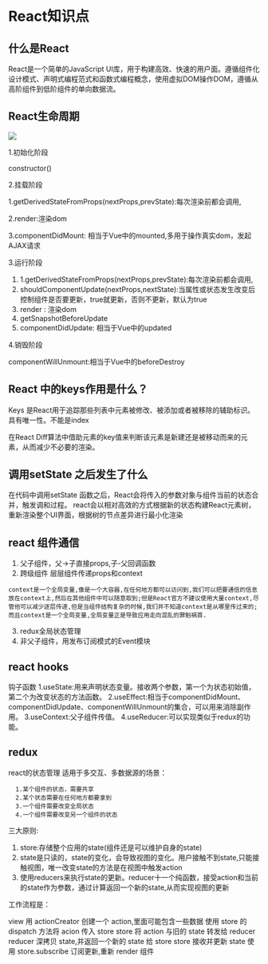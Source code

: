 # React知识点

## 什么是React

React是一个简单的JavaScript UI库，用于构建高效、快速的用户面。遵循组件化设计模式、声明式编程范式和函数式编程概念，使用虚拟DOM操作DOM，遵循从高阶组件到低阶组件的单向数据流。

## React生命周期

![](https://gitee.com/gitee_fanjunyang/JueJin/raw/master/images/React%E7%94%9F%E5%91%BD%E5%91%A8%E6%9C%9F_4.png)

1.初始化阶段

constructor()

2.挂载阶段

1.getDerivedStateFromProps(nextProps,prevState):每次渲染前都会调用,

2.render:渲染dom

3.componentDidMount: 相当于Vue中的mounted,多用于操作真实dom，发起AJAX请求

3.运行阶段

1. 1.getDerivedStateFromProps(nextProps,prevState):每次渲染前都会调用,
2. shouldComponentUpdate(nextProps,nextState):当属性或状态发生改变后控制组件是否要更新，true就更新，否则不更新，默认为true
3. render : 渲染dom
4. getSnapshotBeforeUpdate
5. componentDidUpdate: 相当于Vue中的updated

4.销毁阶段

componentWillUnmount:相当于Vue中的beforeDestroy



## React 中的keys作用是什么？

Keys 是React用于追踪那些列表中元素被修改、被添加或者被移除的辅助标识。具有唯一性。不能是index

在React Diff算法中借助元素的key值来判断该元素是新建还是被移动而来的元素，从而减少不必要的渲染。

## 调用setState 之后发生了什么

在代码中调用setState 函数之后，React会将传入的参数对象与组件当前的状态合并，触发调和过程。 react会以相对高效的方式根据新的状态构建React元素树，重新渲染整个UI界面，根据树的节点差异进行最小化渲染

## react 组件通信
1. 父子组件，父->子直接props,子-父回调函数
2. 跨级组件 层层组件传递props和context
```text
context是一个全局变量,像是一个大容器,在任何地方都可以访问到,我们可以把要通信的信息放在context上,然后在其他组件中可以随意取到;但是React官方不建议使用大量context,尽管他可以减少逐层传递,但是当组件结构复杂的时候,我们并不知道context是从哪里传过来的;而且context是一个全局变量,全局变量正是导致应用走向混乱的罪魁祸首.
```
3. redux全局状态管理
4. 非父子组件，用发布订阅模式的Event模块

## react hooks
钩子函数
1.useState:用来声明状态变量。接收两个参数，第一个为状态初始值，第二个为改变状态的方法函数。
2.useEffect:相当于componentDidMount、componentDidUpdate、componentWillUnmount的集合，可以用来消除副作用。
3.useContext:父子组件传值。
4.useReducer:可以实现类似于redux的功能。

## redux
react的状态管理
适用于多交互、多数据源的场景：
```text
  1.某个组件的状态，需要共享
  2.某个状态需要在任何地方都要拿到
  3.一个组件需要改变全局状态
  4.一个组件需要改变另一个组件的状态
```
三大原则:
  1. store:存储整个应用的state(组件还是可以维护自身的state)
  2. state是只读的，state的变化，会导致视图的变化。用户接触不到state,只能接触视图，唯一改变state的方法是在视图中触发action
  3. 使用reducers来执行state的更新。reducer十一个纯函数，接受action和当前的state作为参数，通过计算返回一个新的state,从而实现视图的更新

  工作流程是：

view 用 actionCreator 创建一个 action,里面可能包含一些数据
使用 store 的 dispatch 方法将 acion 传入 store
store 将 action 与旧的 state 转发给 reducer
reducer 深拷贝 state,并返回一个新的 state 给 store
store 接收并更新 state
使用 store.subscribe 订阅更新,重新 render 组件